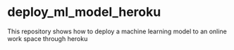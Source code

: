 # deploy_ml_model_heroku
This repository shows how to deploy a machine learning model to an online work space through heroku
